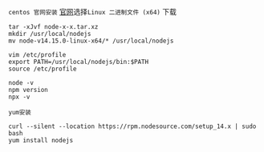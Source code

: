 `centos 官网安装`
[官网](https://nodejs.org/zh-cn/download/)选择`Linux 二进制文件 (x64)` 下载
```
tar -xJvf node-x-x.tar.xz
mkdir /usr/local/nodejs
mv node-v14.15.0-linux-x64/* /usr/local/nodejs

vim /etc/profile
export PATH=/usr/local/nodejs/bin:$PATH
source /etc/profile

node -v
npm version
npx -v
```

`yum安装`
```
curl --silent --location https://rpm.nodesource.com/setup_14.x | sudo bash
yum install nodejs
```